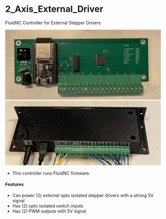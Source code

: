 # 2_Axis_External_Driver
FluidNC Controller for External Stepper Drivers

<img src="./readmePic/board.jpg" width="600">
<img src="./readmePic/case.jpg" width="600">


- This controller runs FluidNC firmware.

#### Features
- Can power (2) external opto isolated stepper drivers with a strong 5V signal
- Has (2) opto isolated switch inputs
- Has (2) PWM outputs with 5V signal

